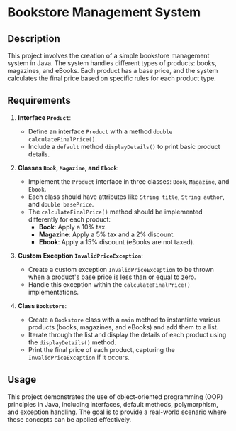 # Bookstore Management System

## Description

This project involves the creation of a simple bookstore management system in Java. The system handles different types of products: books, magazines, and eBooks. Each product has a base price, and the system calculates the final price based on specific rules for each product type.

## Requirements

1. **Interface `Product`**:
   - Define an interface `Product` with a method `double calculateFinalPrice()`.
   - Include a `default` method `displayDetails()` to print basic product details.

2. **Classes `Book`, `Magazine`, and `Ebook`**:
   - Implement the `Product` interface in three classes: `Book`, `Magazine`, and `Ebook`.
   - Each class should have attributes like `String title`, `String author`, and `double basePrice`.
   - The `calculateFinalPrice()` method should be implemented differently for each product:
     - **Book**: Apply a 10% tax.
     - **Magazine**: Apply a 5% tax and a 2% discount.
     - **Ebook**: Apply a 15% discount (eBooks are not taxed).

3. **Custom Exception `InvalidPriceException`**:
   - Create a custom exception `InvalidPriceException` to be thrown when a product's base price is less than or equal to zero.
   - Handle this exception within the `calculateFinalPrice()` implementations.

4. **Class `Bookstore`**:
   - Create a `Bookstore` class with a `main` method to instantiate various products (books, magazines, and eBooks) and add them to a list.
   - Iterate through the list and display the details of each product using the `displayDetails()` method.
   - Print the final price of each product, capturing the `InvalidPriceException` if it occurs.

## Usage

This project demonstrates the use of object-oriented programming (OOP) principles in Java, including interfaces, default methods, polymorphism, and exception handling. The goal is to provide a real-world scenario where these concepts can be applied effectively.
